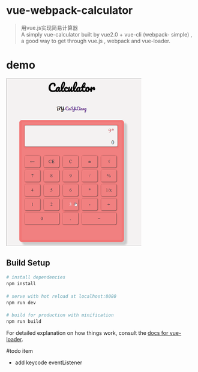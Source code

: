 # vue-webpack-calculator

> 用vue.js实现简易计算器<br>
>A simply vue-calculator built by vue2.0 + vue-cli (webpack- simple) , a good way to get through vue.js , webpack and vue-loader.

# demo
<img src="./calculator_vuejs.gif" alt="calculator.vuejs-demo" width="360px" height="auto">

## Build Setup

``` bash
# install dependencies
npm install

# serve with hot reload at localhost:8080
npm run dev

# build for production with minification
npm run build
```
For detailed explanation on how things work, consult the [docs for vue-loader](http://vuejs.github.io/vue-loader).

#todo item
- add keycode eventListener


